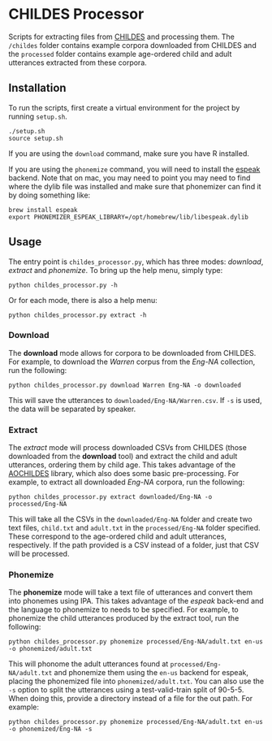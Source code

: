 # CHILDES Processor

Scripts for extracting files from [CHILDES](https://childes.talkbank.org/) and processing them. The `/childes` folder contains example corpora downloaded from CHILDES and the `processed` folder contains example age-ordered child and adult utterances extracted from these corpora.

## Installation

To run the scripts, first create a virtual environment for the project by running `setup.sh`.

```
./setup.sh
source setup.sh
```

If you are using the `download` command, make sure you have R installed.

If you are using the `phonemize` command, you will need to install the [espeak](https://github.com/espeak-ng/espeak-ng) backend. Note that on mac, you may need to point you may need to find where the dylib file was installed and make sure that phonemizer can find it by doing something like:

```
brew install espeak
export PHONEMIZER_ESPEAK_LIBRARY=/opt/homebrew/lib/libespeak.dylib
```

## Usage

The entry point is `childes_processor.py`, which has three modes: *download*, *extract* and *phonemize*. To bring up the help menu, simply type:

```
python childes_processor.py -h
```

Or for each mode, there is also a help menu:

```
python childes_processor.py extract -h
```

### Download

The **download** mode allows for corpora to be downloaded from CHILDES. For example, to download the _Warren_ corpus from the _Eng-NA_ collection, run the following:

```
python childes_processor.py download Warren Eng-NA -o downloaded
```

This will save the utterances to `downloaded/Eng-NA/Warren.csv`. If `-s` is used, the data will be separated by speaker.

### Extract

The *extract* mode will process downloaded CSVs from CHILDES (those downloaded from the **download** tool) and extract the child and adult utterances, ordering them by child age. This takes advantage of the [AOCHILDES](https://github.com/UIUCLearningLanguageLab/AOCHILDES) library, which also does some basic pre-processing. For example, to extract all downloaded _Eng-NA_ corpora, run the following:

```
python childes_processor.py extract downloaded/Eng-NA -o processed/Eng-NA
```

This will take all the CSVs in the `downloaded/Eng-NA` folder and create two text files, `child.txt` and `adult.txt` in the `processed/Eng-NA` folder specified. These correspond to the age-ordered child and adult utterances, respectively. If the path provided is a CSV instead of a folder, just that CSV will be processed.

### Phonemize

The **phonemize** mode will take a text file of utterances and convert them into phonemes using IPA. This takes advantage of the *espeak* back-end and the language to phonemize to needs to be specified. For example, to phonemize the child utterances produced by the extract tool, run the following:

```
python childes_processor.py phonemize processed/Eng-NA/adult.txt en-us -o phonemized/adult.txt
```

This will phonome the adult utterances found at `processed/Eng-NA/adult.txt` and phonemize them using the `en-us` backend for espeak, placing the phonemized file into `phonemized/adult.txt`. You can also use the `-s` option to split the utterances using a test-valid-train split of 90-5-5. When doing this, provide a directory instead of a file for the out path. For example:

```
python childes_processor.py phonemize processed/Eng-NA/adult.txt en-us -o phonemized/Eng-NA -s
```
